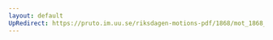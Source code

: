 ```yaml
---
layout: default
UpRedirect: https://pruto.im.uu.se/riksdagen-motions-pdf/1868/mot_1868__fk__83.pdf
---
```

